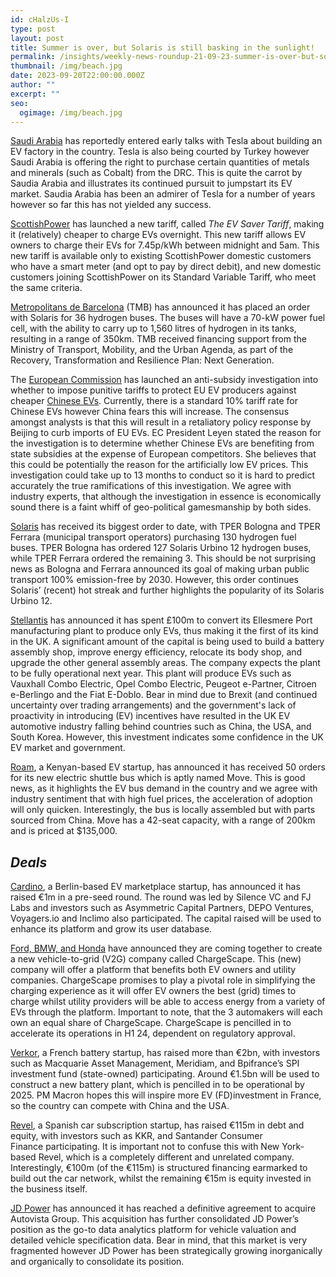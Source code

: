 ```yaml
---
id: cHalzUs-I
type: post
layout: post
title: Summer is over, but Solaris is still basking in the sunlight!
permalink: /insights/weekly-news-roundup-21-09-23-summer-is-over-but-solaris-is-still-basking-in-the-sunglight/
thumbnail: /img/beach.jpg
date: 2023-09-20T22:00:00.000Z
author: ""
excerpt: ""
seo:
  ogimage: /img/beach.jpg
---
```

[Saudi Arabia](https://www.reuters.com/business/autos-transportation/tesla-saudi-arabia-early-talks-ev-factory-wsj-2023-09-18/) has reportedly entered early talks with Tesla about building an EV factory in the country. Tesla is also being courted by Turkey however Saudi Arabia is offering the right to purchase certain quantities of metals and minerals (such as Cobalt) from the DRC. This is quite the carrot by Saudia Arabia and illustrates its continued pursuit to jumpstart its EV market. Saudia Arabia has been an admirer of Tesla for a number of years however so far this has not yielded any success.

[ScottishPower](https://www.current-news.co.uk/scottishpower-launches-new-overnight-charging-tariff-for-ev-drivers/) has launched a new tariff, called *The EV Saver Tariff*, making it (relatively) cheaper to charge EVs overnight. This new tariff allows EV owners to charge their EVs for 7.45p/kWh between midnight and 5am. This new tariff is available only to existing ScottishPower domestic customers who have a smart meter (and opt to pay by direct debit), and new domestic customers joining ScottishPower on its Standard Variable Tariff, who meet the same criteria.

[Metropolitans de Barcelona](https://www.electrive.com/2023/09/18/tmb-orders-36-hydrogen-buses-for-barcelona/) (TMB) has announced it has placed an order with Solaris for 36 hydrogen buses. The buses will have a 70-kW power fuel cell, with the ability to carry up to 1,560 litres of hydrogen in its tanks, resulting in a range of 350km. TMB received financing support from the Ministry of Transport, Mobility, and the Urban Agenda, as part of the Recovery, Transformation and Resilience Plan: Next Generation.

The [European Commission](https://www.ft.com/content/55ec498d-0959-41ef-8ab9-af06cc45f8e7) has launched an anti-subsidy investigation into whether to impose punitive tariffs to protect EU EV producers against cheaper [Chinese EVs](https://www.scmp.com/business/china-business/article/3234764/how-severe-impact-chinese-ev-makers-after-eu-launches-anti-subsidy-investigation). Currently, there is a standard 10% tariff rate for Chinese EVs however China fears this will increase. The consensus amongst analysts is that this will result in a retaliatory policy response by Beijing to curb imports of EU EVs. EC President Leyen stated the reason for the investigation is to determine whether Chinese EVs are benefiting from state subsidies at the expense of European competitors. She believes that this could be potentially the reason for the artificially low EV prices. This investigation could take up to 13 months to conduct so it is hard to predict accurately the true ramifications of this investigation. We agree with industry experts, that although the investigation in essence is economically sound there is a faint whiff of geo-political gamesmanship by both sides. 

[Solaris](https://www.hydrogenfuelnews.com/hydrogen-fuel-buses-tper/8560787/) has received its biggest order to date, with TPER Bologna and TPER Ferrara (municipal transport operators) purchasing 130 hydrogen fuel buses. TPER Bologna has ordered 127 Solaris Urbino 12 hydrogen buses, while TPER Ferrara ordered the remaining 3. This should be not surprising news as Bologna and Ferrara announced its goal of making urban public transport 100% emission-free by 2030. However, this order continues Solaris’ (recent) hot streak and further highlights the popularity of its Solaris Urbino 12.

[Stellantis](https://www.topgear.com/car-news/electric/stellantis-switches-ellesmere-port-factory-build-purely-electric-vehicles) has announced it has spent £100m to convert its Ellesmere Port manufacturing plant to produce only EVs, thus making it the first of its kind in the UK. A significant amount of the capital is being used to build a battery assembly shop, improve energy efficiency, relocate its body shop, and upgrade the other general assembly areas. The company expects the plant to be fully operational next year. This plant will produce EVs such as Vauxhall Combo Electric, Opel Combo Electric, Peugeot e-Partner, Citroen e-Berlingo and the Fiat E-Doblo. Bear in mind due to Brexit (and continued uncertainty over trading arrangements) and the government's lack of proactivity in introducing (EV) incentives have resulted in the UK EV automotive industry falling behind countries such as China, the USA, and South Korea. However, this investment indicates some confidence in the UK EV market and government.

[Roam](https://techcrunch.com/2023/09/18/roam-move-ev-bus/), a Kenyan-based EV startup, has announced it has received 50 orders for its new electric shuttle bus which is aptly named Move. This is good news, as it highlights the EV bus demand in the country and we agree with industry sentiment that with high fuel prices, the acceleration of adoption will only quicken. Interestingly, the bus is locally assembled but with parts sourced from China. Move has a 42-seat capacity, with a range of 200km and is priced at $135,000.

## ***Deals***

[Cardino](https://tech.eu/2023/09/18/cardino-raises-1m-and-launches-new-c2b-ev-auction-site/), a Berlin-based EV marketplace startup, has announced it has raised €1m in a pre-seed round. The round was led by Silence VC and FJ Labs and investors such as Asymmetric Capital Partners, DEPO Ventures, Voyagers.io and Inclimo also participated. The capital raised will be used to enhance its platform and grow its user database.

[Ford, BMW, and Honda](https://www.theverge.com/2023/9/12/23870267/ford-honda-bmw-ev-v2g-company-chargescape) have announced they are coming together to create a new vehicle-to-grid (V2G) company called ChargeScape. This (new) company will offer a platform that benefits both EV owners and utility companies. ChargeScape promises to play a pivotal role in simplifying the charging experience as it will offer EV owners the best (grid) times to charge whilst utility providers will be able to access energy from a variety of EVs through the platform. Important to note, that the 3 automakers will each own an equal share of ChargeScape. ChargeScape is pencilled in to accelerate its operations in H1 24, dependent on regulatory approval.

[Verkor](https://www.bloomberg.com/news/articles/2023-09-14/french-ev-battery-startup-raises-2-billion-for-dunkirk-plant?sref=uFYGeRuc), a French battery startup, has raised more than €2bn, with investors such as Macquarie Asset Management, Meridiam, and Bpifrance’s SPI investment fund (state-owned) participating. Around €1.5bn will be used to construct a new battery plant, which is pencilled in to be operational by 2025. PM Macron hopes this will inspire more EV (FD)investment in France, so the country can compete with China and the USA.

[Revel](https://techcrunch.com/2023/09/14/revel-spain/#:~:text=Today%2C%20a%20startup%20out%20of,consumers%20willing%20typically%20to%20commit), a Spanish car subscription startup, has raised €115m in debt and equity, with investors such as KKR, and Santander Consumer Finance participating. It is important not to confuse this with New York-based Revel, which is a completely different and unrelated company. Interestingly, €100m (of the €115m) is structured financing earmarked to build out the car network, whilst the remaining €15m is equity invested in the business itself.

[JD Power](https://autovista24.autovistagroup.com/news/jd-power-expands-automotive-data-and-analytics-portfolio-in-europe-and-australia-with-acquisition-of-autovista-group/) has announced it has reached a definitive agreement to acquire Autovista Group. This acquisition has further consolidated JD Power’s position as the go-to data analytics platform for vehicle valuation and detailed vehicle specification data. Bear in mind, that this market is very fragmented however JD Power has been strategically growing inorganically and organically to consolidate its position.